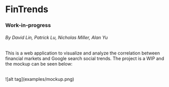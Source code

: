 # FinTrends
### Work-in-progress

###### By David Lin, Patrick Lu, Nicholas Miller, Alan Yu
This is a web application to visualize and analyze the correlation between financial markets and Google search social trends. The project is a WIP and the mockup can be seen below:

<br />
![alt tag](examples/mockup.png)
